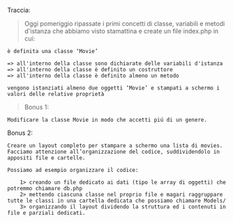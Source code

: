Traccia:


> Oggi pomeriggio ripassate i primi concetti di classe, variabili e metodi d'istanza che abbiamo visto stamattina e create un file index.php in cui:

    è definita una classe ‘Movie’ 

    => all'interno della classe sono dichiarate delle variabili d'istanza
    => all'interno della classe è definito un costruttore
    => all'interno della classe è definito almeno un metodo

    vengono istanziati almeno due oggetti ‘Movie’ e stampati a schermo i valori delle relative proprietà

> Bonus 1:

    Modificare la classe Movie in modo che accetti piú di un genere.

Bonus 2:

    Creare un layout completo per stampare a schermo una lista di movies.
    Facciamo attenzione all’organizzazione del codice, suddividendolo in appositi file e cartelle. 

    Possiamo ad esempio organizzare il codice:

        1> creando un file dedicato ai dati (tipo le array di oggetti) che potremmo chiamare db.php
        2> mettendo ciascuna classe nel proprio file e magari raggruppare tutte le classi in una cartella dedicata che possiamo chiamare Models/ 
        3> organizzando il layout dividendo la struttura ed i contenuti in file e parziali dedicati.